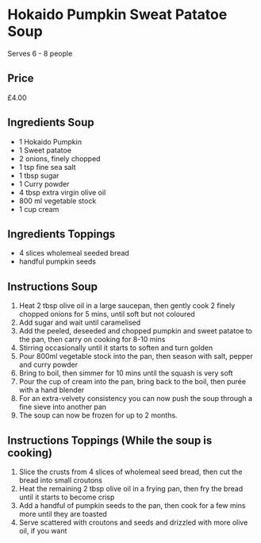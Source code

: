 # Hokaido Pumpkin Sweat Patatoe Soup

Serves 6 - 8 people

## Price

£4.00

## Ingredients Soup

- 1 Hokaido Pumpkin
- 1 Sweet patatoe
- 2 onions, finely chopped
- 1 tsp fine sea salt
- 1 tbsp sugar
- 1 Curry powder
- 4 tbsp extra virgin olive oil
- 800 ml vegetable stock
- 1 cup cream

## Ingredients Toppings

- 4 slices wholemeal seeded bread
- handful pumpkin seeds

## Instructions Soup

1. Heat 2 tbsp olive oil in a large saucepan, then gently cook 2 finely chopped onions for 5 mins, until soft but not coloured
2. Add sugar and wait until caramelised
3. Add the peeled, deseeded and chopped pumpkin and sweet patatoe to the pan, then carry on cooking for 8-10 mins
4. Stirring occasionally until it starts to soften and turn golden
5. Pour 800ml vegetable stock into the pan, then season with salt, pepper and curry powder
6. Bring to boil, then simmer for 10 mins until the squash is very soft
7. Pour the cup of cream into the pan, bring back to the boil, then purée with a hand blender
8. For an extra-velvety consistency you can now push the soup through a fine sieve into another pan
9. The soup can now be frozen for up to 2 months.

## Instructions Toppings (While the soup is cooking)

1. Slice the crusts from 4 slices of wholemeal seed bread, then cut the bread into small croutons
2. Heat the remaining 2 tbsp olive oil in a frying pan, then fry the bread until it starts to become crisp
3. Add a handful of pumpkin seeds to the pan, then cook for a few mins more until they are toasted
4. Serve scattered with croutons and seeds and drizzled with more olive oil, if you want